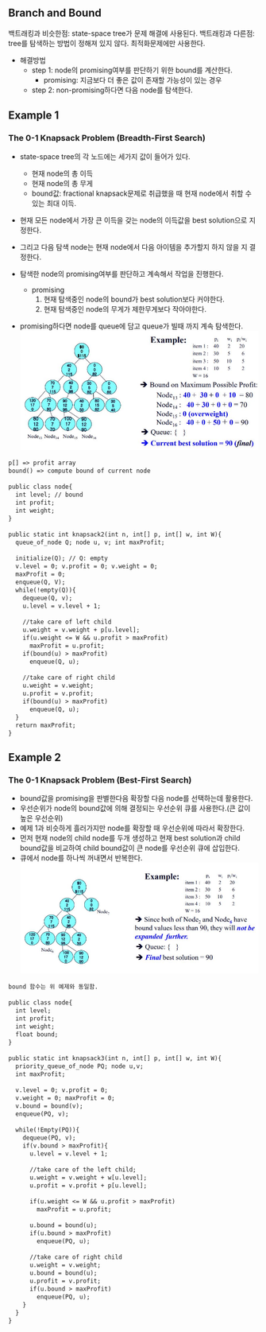 ## Branch and Bound

백트래킹과 비슷한점: state-space tree가 문제 해결에 사용된다.
백트래킹과 다른점: tree를 탐색하는 방법이 정해져 있지 않다. 최적화문제에만 사용한다.

- 해결방법
  - step 1: node의 promising여부를 판단하기 위한 bound를 계산한다.
    - promising: 지금보다 더 좋은 값이 존재할 가능성이 있는 경우
  - step 2: non-promising하다면 다음 node를 탐색한다.

## Example 1

### The 0-1 Knapsack Problem (Breadth-First Search)

- state-space tree의 각 노드에는 세가지 값이 들어가 있다.

  - 현재 node의 총 이득
  - 현재 node의 총 무게
  - bound값: fractional knapsack문제로 취급했을 때 현재 node에서 취할 수 있는 최대 이득.

- 현재 모든 node에서 가장 큰 이득을 갖는 node의 이득값을 best solution으로 지정한다.

- 그리고 다음 탐색 node는 현재 node에서 다음 아이템을 추가할지 하지 않을 지 결정한다.

- 탐색한 node의 promising여부를 판단하고 계속해서 작업을 진행한다.
  - promising
    1. 현재 탐색중인 node의 bound가 best solution보다 커야한다.
    2. 현재 탐색중인 node의 무게가 제한무게보다 작아야한다.
- promising하다면 node를 queue에 담고 queue가 빌때 까지 계속 탐색한다.
  ![](./img/knapscak1.JPG)

```
p[] => profit array
bound() => compute bound of current node

public class node{
  int level; // bound
  int profit;
  int weight;
}

public static int knapsack2(int n, int[] p, int[] w, int W){
  queue_of_node Q; node u, v; int maxProfit;

  initialize(Q); // Q: empty
  v.level = 0; v.profit = 0; v.weight = 0;
  maxProfit = 0;
  enqueue(Q, V);
  while(!empty(Q)){
    dequeue(Q, v);
    u.level = v.level + 1;

    //take care of left child
    u.weight = v.weight + p[u.level];
    if(u.weight <= W && u.profit > maxProfit)
      maxProfit = u.profit;
    if(bound(u) > maxProfit)
      enqueue(Q, u);

    //take care of right child
    u.weight = v.weight;
    u.profit = v.profit;
    if(bound(u) > maxProfit)
      enqueue(Q, u);
  }
  return maxProfit;
}
```

## Example 2

### The 0-1 Knapsack Problem (Best-First Search)

- bound값을 promising을 판별한다음 확장할 다음 node를 선택하는데 활용한다.
- 우선순위가 node의 bound값에 의해 결정되는 우선순위 큐를 사용한다.(큰 값이 높은 우선순위)
- 예제 1과 비슷하게 흘러가지만 node를 확장할 때 우선순위에 따라서 확장한다.
- 먼저 현재 node의 child node를 두개 생성하고 현재 best solution과 child bound값을 비교하여 child bound값이 큰 node를 우선순위 큐에 삽입한다.
- 큐에서 node를 하나씩 꺼내면서 반복한다.
  ![](./img/knapscak2.JPG)

```
bound 함수는 위 예제와 동일함.

public class node{
  int level;
  int profit;
  int weight;
  float bound;
}

public static int knapsack3(int n, int[] p, int[] w, int W){
  priority_queue_of_node PQ; node u,v;
  int maxProfit;

  v.level = 0; v.profit = 0;
  v.weight = 0; maxProfit = 0;
  v.bound = bound(v);
  enqueue(PQ, v);

  while(!Empty(PQ)){
    dequeue(PQ, v);
    if(v.bound > maxProfit){
      u.level = v.level + 1;

      //take care of the left child;
      u.weight = v.weight + w[u.level];
      u.profit = v.profit + p[u.level];

      if(u.weight <= W && u.profit > maxProfit)
        maxProfit = u.profit;

      u.bound = bound(u);
      if(u.bound > maxProfit)
        enqueue(PQ, u);

      //take care of right child
      u.weight = v.weight;
      u.bound = bound(u);
      u.profit = v.profit;
      if(u.bound > maxProfit)
        enqueue(PQ, u);
    }
  }
}
```
